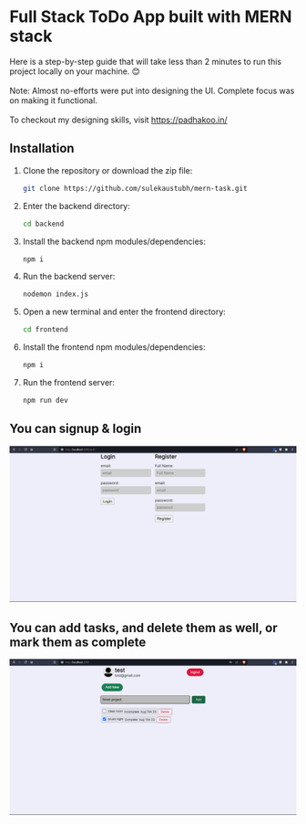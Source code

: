 # Full Stack ToDo App built with MERN stack

Here is a step-by-step guide that will take less than 2 minutes to run this project locally on your machine. &#x1F60A;
<br></br>
Note: Almost no-efforts were put into designing the UI. Complete focus was on making it functional.<br></br>
To checkout my designing skills, visit https://padhakoo.in/

## Installation

1. Clone the repository or download the zip file:

    ```sh
    git clone https://github.com/sulekaustubh/mern-task.git

    ```

2. Enter the backend directory:

    ```sh
    cd backend
    ```

3. Install the backend npm modules/dependencies:

    ```sh
    npm i
    ```

4. Run the backend server:

    ```sh
    nodemon index.js
    ```

5. Open a new terminal and enter the frontend directory:

    ```sh
    cd frontend
    ```

6. Install the frontend npm modules/dependencies:

    ```sh
    npm i
    ```

7. Run the frontend server:

    ```sh
    npm run dev
    ```

## You can signup & login

![My Image](images/home.png)

## You can add tasks, and delete them as well, or mark them as complete

![My Image](images/add.png)